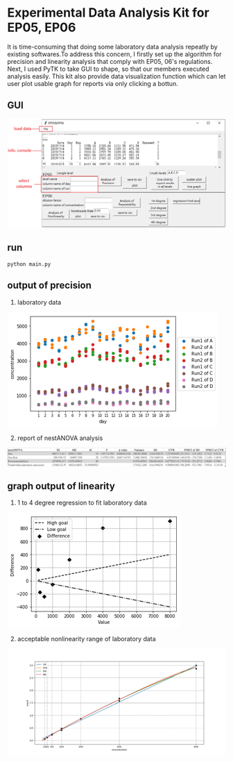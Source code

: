 # Experimental Data Analysis Kit for EP05, EP06

It is time-consuming that doing some laboratory data analysis repeatly by existing softwares.To address this concern, I firstly set up the algorithm for precision and linearity analysis that comply with EP05, 06's regulations. Next, I used PyTK to take GUI to shape, so that our members executed analysis easily. This kit also provide data visualization function which can let user plot usable graph for reports via only clicking a bottun. 

## GUI

![EP05_06_analysisGUI](./images/GUI.png)

## run

``` 
python main.py
```

## output of precision

1. laboratory data

![rawdata_scatterplot_A-D](./EP05_result/rawdata_scatterplot_A-D.png)

2. report of nestANOVA analysis

![precision](./images/precision.png)

## graph output of linearity

1. 1 to 4 degree regression to fit laboratory data

![EP06_nonlinearity_rate_0.05](./EP06_result/EP06_nonlinearity_rate_0.05.png)

2. acceptable nonlinearity range of laboratory data

![regression_4th](./EP06_result/regression_4th.png)
